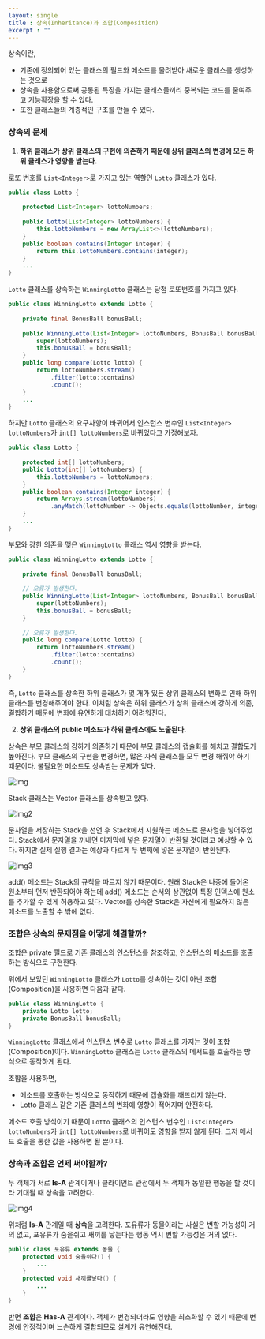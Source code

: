 ```yaml
---
layout: single
title : 상속(Inheritance)과 조합(Composition)
excerpt : ""
---
```


상속이란,

- 기존에 정의되어 있는 클래스의 필드와 메소드를 물려받아 새로운 클래스를 생성하는 것으로
- 상속을 사용함으로써 공통된 특징을 가지는 클래스들끼리 중복되는 코드를 줄여주고 기능확장을 할 수 있다.
- 또한 클래스들의 계층적인 구조를 만들 수 있다.

### 상속의 문제

1. **하위 클래스가 상위 클래스의 구현에 의존하기 때문에 상위 클래스의 변경에 모든 하위 클래스가 영향을 받는다.**

로또 번호를 `List<Integer>`로 가지고 있는 역할인 `Lotto` 클래스가 있다. 

```java
public class Lotto {
  
    protected List<Integer> lottoNumbers;
    
    public Lotto(List<Integer> lottoNumbers) {
        this.lottoNumbers = new ArrayList<>(lottoNumbers);
    }
    public boolean contains(Integer integer) {
        return this.lottoNumbers.contains(integer);
    }
    ...
}
```
  
`Lotto` 클래스를 상속하는 `WinningLotto` 클래스는 당첨 로또번호를 가지고 있다.
  
```java
public class WinningLotto extends Lotto {
  
    private final BonusBall bonusBall;
    
    public WinningLotto(List<Integer> lottoNumbers, BonusBall bonusBall) {
        super(lottoNumbers);
        this.bonusBall = bonusBall;
    }
    public long compare(Lotto lotto) {
        return lottoNumbers.stream()
            .filter(lotto::contains)
            .count();
    }
    ...
}
```
 
하지만 `Lotto` 클래스의 요구사항이 바뀌어서 인스턴스 변수인 `List<Integer> lottoNumbers`가 `int[] lottoNumbers`로 바뀌었다고 가정해보자.

```java
public class Lotto {
  
    protected int[] lottoNumbers;
    public Lotto(int[] lottoNumbers) {
        this.lottoNumbers = lottoNumbers;
    }
    public boolean contains(Integer integer) {
        return Arrays.stream(lottoNumbers)
            .anyMatch(lottoNumber -> Objects.equals(lottoNumber, integer));
    }
    ...
}
```
  
부모와 강한 의존을 맺은 `WinningLotto` 클래스 역시 영향을 받는다.
  
```java
public class WinningLotto extends Lotto {
  
    private final BonusBall bonusBall;
    
    // 오류가 발생한다.
    public WinningLotto(List<Integer> lottoNumbers, BonusBall bonusBall) {
        super(lottoNumbers);
        this.bonusBall = bonusBall;
    }
    
    // 오류가 발생한다.
    public long compare(Lotto lotto) {
        return lottoNumbers.stream()
            .filter(lotto::contains)
            .count();
    }
}
```
  
즉, `Lotto` 클래스를 상속한 하위 클래스가 몇 개가 있든 상위 클래스의 변화로 인해 하위 클래스를 변경해주어야 한다. 이처럼 상속은 하위 클래스가 상위 클래스에 강하게 의존, 결합하기 때문에 변화에 유연하게 대처하기 어려워진다.
  
  
2. **상위 클래스의 public 메소드가 하위 클래스에도 노출된다.**

상속은 부모 클래스와 강하게 의존하기 때문에 부모 클래스의 캡슐화를 해치고 결합도가 높아진다. 부모 클래스의 구현을 변경하면, 많은 자식 클래스를 모두 변경 해줘야 하기 때문이다. 불필요한 메소드도 상속받는 문제가 있다.

![img](/assets/images/Stack.png)

Stack 클래스는 Vector 클래스를 상속받고 있다.

![img2](/assets/images/StackTest.png)

문자열을 저장하는 Stack을 선언 후 Stack에서 지원하는 메소드로 문자열을 넣어주었다. Stack에서 문자열을 꺼내면 마지막에 넣은 문자열이 반환될 것이라고 예상할 수 있다. 하지만 실제 실행 결과는 예상과 다르게 두 번째에 넣은 문자열이 반환된다.

![img3](/assets/images/StackTest2.png)

add() 메소드는 Stack의 규칙을 따르지 않기 때문이다. 원래 Stack은 나중에 들어온 원소부터 먼저 반환되어야 하는데 add() 메소드는 순서와 상관없이 특정 인덱스에 원소를 추가할 수 있게 허용하고 있다. Vector를 상속한 Stack은 자신에게 필요하지 않은 메소드를 노출할 수 밖에 없다.

### 조합은 상속의 문제점을 어떻게 해결할까?

조합은 private 필드로 기존 클래스의 인스턴스를 참조하고, 인스턴스의 메소드를 호출하는 방식으로 구현한다.
  
위에서 보았던 `WinningLotto` 클래스가 `Lotto`를 상속하는 것이 아닌 조합(Composition)을 사용하면 다음과 같다.

```java
public class WinningLotto {
    private Lotto lotto;
    private BonusBall bonusBall;
}  
```

`WinningLotto` 클래스에서 인스턴스 변수로 `Lotto` 클래스를 가지는 것이 조합(Composition)이다. `WinningLotto` 클래스는 `Lotto` 클래스의 메서드를 호출하는 방식으로 동작하게 된다.  
  
조합을 사용하면,

- 메소드를 호출하는 방식으로 동작하기 때문에 캡슐화를 깨뜨리지 않는다.
- Lotto 클래스 같은 기존 클래스의 변화에 영향이 적어지며 안전하다.
  
메소드 호출 방식이기 때문이 `Lotto` 클래스의 인스턴스 변수인 `List<Integer> lottoNumbers`가 `int[] lottoNumbers`로 바뀌어도 영향을 받지 않게 된다. 그저 메서드 호출을 통한 값을 사용하면 될 뿐이다.
  
### 상속과 조합은 언제 써야할까?

두 객체가 서로 **Is-A** 관계이거나 클라이언트 관점에서 두 객체가 동일한 행동을 할 것이라 기대될 때 상속을 고려한다.

![img4](/assets/images/Inheritance.png)
  
위처럼 **Is-A** 관계일 때 **상속**을 고려한다. 포유류가 동물이라는 사실은 변할 가능성이 거의 없고, 포유류가 숨을쉬고 새끼를 낳는다는 행동 역시 변할 가능성은 거의 없다. 

```java
public class 포유류 extends 동물 {
    protected void 숨을쉬다() {
        ...
    }
    protected void 새끼를낳다() {
        ...
    }
}
```
  
반면 **조합**은 **Has-A** 관계이다. 객체가 변경되더라도 영향을 최소화할 수 있기 때문에 변경에 안정적이며 느슨하게 결합되므로 설계가 유연해진다.

